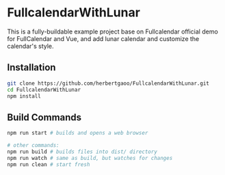 
# FullcalendarWithLunar

This is a fully-buildable example project base on Fullcalendar official demo for FullCalendar and Vue, and add lunar calendar and customize the calendar's style.

## Installation

```bash
git clone https://github.com/herbertgaoo/FullcalendarWithLunar.git
cd FullcalendarWithLunar
npm install
```

## Build Commands

```bash
npm run start # builds and opens a web browser

# other commands:
npm run build # builds files into dist/ directory
npm run watch # same as build, but watches for changes
npm run clean # start fresh
```
